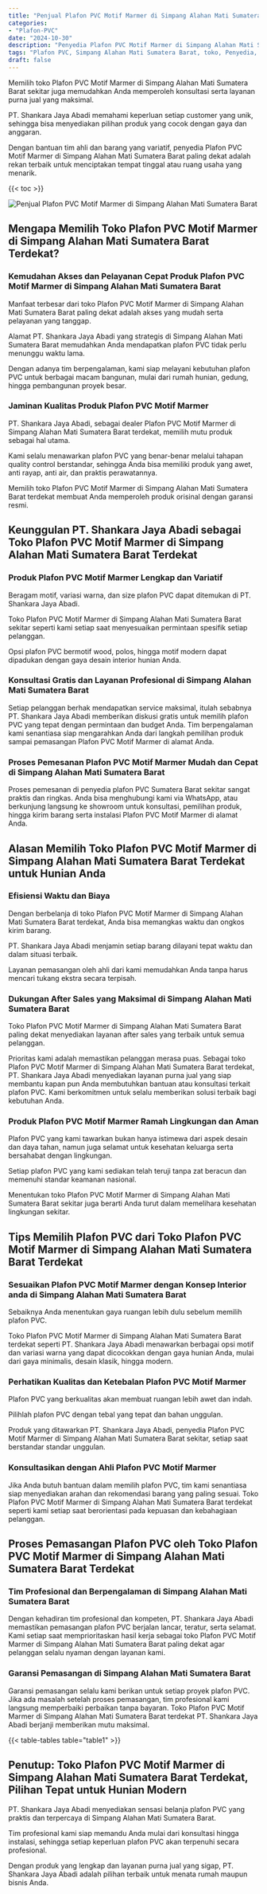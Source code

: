 ```yaml
---
title: "Penjual Plafon PVC Motif Marmer di Simpang Alahan Mati Sumatera Barat"
categories: 
- "Plafon-PVC"
date: "2024-10-30"
description: "Penyedia Plafon PVC Motif Marmer di Simpang Alahan Mati Sumatera Barat untuk hunian, perkantoran, serta toko. Material berkualitas, variasi motif, variasi warna modern, beserta servis penempatan oleh teknisi berpengalaman serta garansi resmi!|Jasa penjualan Plafon PVC Motif Marmer di Simpang Alahan Mati Sumatera Barat untuk keperluan rumah, office, atau ritel, dengan material berkualitas dan pemasangan oleh tim ahli serta garansi resmi.|Alternatif Plafon PVC Motif Marmer di Simpang Alahan Mati Sumatera Barat yang andal untuk hunian, kantor, serta ritel, bersama material berkualitas dan instalasi oleh tim ahli serta jaminan resmi.|Distribusi Plafon PVC Motif Marmer di Simpang Alahan Mati Sumatera Barat untuk hunian, kantor, serta ritel, beserta material terbaik dan pemasangan dikerjakan oleh tim berpengalaman, disertai dengan garansi resmi.}"
tags: "Plafon PVC, Simpang Alahan Mati Sumatera Barat, toko, Penyedia, distributor"
draft: false
---
```


Memilih toko Plafon PVC Motif Marmer di Simpang Alahan Mati Sumatera Barat sekitar juga memudahkan Anda memperoleh konsultasi serta layanan purna jual yang maksimal.

PT. Shankara Jaya Abadi memahami keperluan setiap customer yang unik, sehingga bisa menyediakan pilihan produk yang cocok dengan gaya dan anggaran.

Dengan bantuan tim ahli dan barang yang variatif, penyedia Plafon PVC Motif Marmer di Simpang Alahan Mati Sumatera Barat paling dekat adalah rekan terbaik untuk menciptakan tempat tinggal atau ruang usaha yang menarik.

{{< toc >}}

![Penjual Plafon PVC Motif Marmer di Simpang Alahan Mati Sumatera Barat](/images/Plafon-PVC/Penjual-Plafon-PVC-Motif-Marmer-di-Simpang-Alahan-Mati-Sumatera-Barat.png)


## Mengapa Memilih Toko Plafon PVC Motif Marmer di Simpang Alahan Mati Sumatera Barat Terdekat?

### Kemudahan Akses dan Pelayanan Cepat Produk Plafon PVC Motif Marmer di Simpang Alahan Mati Sumatera Barat

Manfaat terbesar dari toko Plafon PVC Motif Marmer di Simpang Alahan Mati Sumatera Barat paling dekat adalah akses yang mudah serta pelayanan yang tanggap.

Alamat PT. Shankara Jaya Abadi yang strategis di Simpang Alahan Mati Sumatera Barat memudahkan Anda mendapatkan plafon PVC tidak perlu menunggu waktu lama.

Dengan adanya tim berpengalaman, kami siap melayani kebutuhan plafon PVC untuk berbagai macam bangunan, mulai dari rumah hunian, gedung, hingga pembangunan proyek besar.

### Jaminan Kualitas Produk Plafon PVC Motif Marmer

PT. Shankara Jaya Abadi, sebagai dealer Plafon PVC Motif Marmer di Simpang Alahan Mati Sumatera Barat terdekat, memilih mutu produk sebagai hal utama.

Kami selalu menawarkan plafon PVC yang benar-benar melalui tahapan quality control berstandar, sehingga Anda bisa memiliki produk yang awet, anti rayap, anti air, dan praktis perawatannya.

Memilih toko Plafon PVC Motif Marmer di Simpang Alahan Mati Sumatera Barat terdekat membuat Anda memperoleh produk orisinal dengan garansi resmi.

## Keunggulan PT. Shankara Jaya Abadi sebagai Toko Plafon PVC Motif Marmer di Simpang Alahan Mati Sumatera Barat Terdekat

### Produk Plafon PVC Motif Marmer Lengkap dan Variatif

Beragam motif, variasi warna, dan size plafon PVC dapat ditemukan di PT. Shankara Jaya Abadi.

Toko Plafon PVC Motif Marmer di Simpang Alahan Mati Sumatera Barat sekitar seperti kami setiap saat menyesuaikan permintaan spesifik setiap pelanggan.

Opsi plafon PVC bermotif wood, polos, hingga motif modern dapat dipadukan dengan gaya desain interior hunian Anda.

### Konsultasi Gratis dan Layanan Profesional di Simpang Alahan Mati Sumatera Barat

Setiap pelanggan berhak mendapatkan service maksimal, itulah sebabnya PT. Shankara Jaya Abadi memberikan diskusi gratis untuk memilih plafon PVC yang tepat dengan permintaan dan budget Anda. Tim berpengalaman kami senantiasa siap mengarahkan Anda dari langkah pemilihan produk sampai pemasangan Plafon PVC Motif Marmer di alamat Anda.

### Proses Pemesanan Plafon PVC Motif Marmer Mudah dan Cepat di Simpang Alahan Mati Sumatera Barat

Proses pemesanan di penyedia plafon PVC Sumatera Barat sekitar sangat praktis dan ringkas. Anda bisa menghubungi kami via WhatsApp, atau berkunjung langsung ke showroom untuk konsultasi, pemilihan produk, hingga kirim barang serta instalasi Plafon PVC Motif Marmer di alamat Anda.

## Alasan Memilih Toko Plafon PVC Motif Marmer di Simpang Alahan Mati Sumatera Barat Terdekat untuk Hunian Anda

### Efisiensi Waktu dan Biaya

Dengan berbelanja di toko Plafon PVC Motif Marmer di Simpang Alahan Mati Sumatera Barat terdekat, Anda bisa memangkas waktu dan ongkos kirim barang.

PT. Shankara Jaya Abadi menjamin setiap barang dilayani tepat waktu dan dalam situasi terbaik.

Layanan pemasangan oleh ahli dari kami memudahkan Anda tanpa harus mencari tukang ekstra secara terpisah.

### Dukungan After Sales yang Maksimal di Simpang Alahan Mati Sumatera Barat

Toko Plafon PVC Motif Marmer di Simpang Alahan Mati Sumatera Barat paling dekat menyediakan layanan after sales yang terbaik untuk semua pelanggan.

Prioritas kami adalah memastikan pelanggan merasa puas. Sebagai toko Plafon PVC Motif Marmer di Simpang Alahan Mati Sumatera Barat terdekat, PT. Shankara Jaya Abadi menyediakan layanan purna jual yang siap membantu kapan pun Anda membutuhkan bantuan atau konsultasi terkait plafon PVC. Kami berkomitmen untuk selalu memberikan solusi terbaik bagi kebutuhan Anda.

### Produk Plafon PVC Motif Marmer Ramah Lingkungan dan Aman

Plafon PVC yang kami tawarkan bukan hanya istimewa dari aspek desain dan daya tahan, namun juga selamat untuk kesehatan keluarga serta bersahabat dengan lingkungan.

Setiap plafon PVC yang kami sediakan telah teruji tanpa zat beracun dan memenuhi standar keamanan nasional.

Menentukan toko Plafon PVC Motif Marmer di Simpang Alahan Mati Sumatera Barat sekitar juga berarti Anda turut dalam memelihara kesehatan lingkungan sekitar.

## Tips Memilih Plafon PVC dari Toko Plafon PVC Motif Marmer di Simpang Alahan Mati Sumatera Barat Terdekat

### Sesuaikan Plafon PVC Motif Marmer dengan Konsep Interior anda di Simpang Alahan Mati Sumatera Barat

Sebaiknya Anda menentukan gaya ruangan lebih dulu sebelum memilih plafon PVC.

Toko Plafon PVC Motif Marmer di Simpang Alahan Mati Sumatera Barat terdekat seperti PT. Shankara Jaya Abadi menawarkan berbagai opsi motif dan variasi warna yang dapat dicocokkan dengan gaya hunian Anda, mulai dari gaya minimalis, desain klasik, hingga modern.

### Perhatikan Kualitas dan Ketebalan Plafon PVC Motif Marmer

Plafon PVC yang berkualitas akan membuat ruangan lebih awet dan indah.

Pilihlah plafon PVC dengan tebal yang tepat dan bahan unggulan.

Produk yang ditawarkan PT. Shankara Jaya Abadi, penyedia Plafon PVC Motif Marmer di Simpang Alahan Mati Sumatera Barat sekitar, setiap saat berstandar standar unggulan.

### Konsultasikan dengan Ahli Plafon PVC Motif Marmer

Jika Anda butuh bantuan dalam memilih plafon PVC, tim kami senantiasa siap menyediakan arahan dan rekomendasi barang yang paling sesuai. Toko Plafon PVC Motif Marmer di Simpang Alahan Mati Sumatera Barat terdekat seperti kami setiap saat berorientasi pada kepuasan dan kebahagiaan pelanggan.

## Proses Pemasangan Plafon PVC oleh Toko Plafon PVC Motif Marmer di Simpang Alahan Mati Sumatera Barat Terdekat

### Tim Profesional dan Berpengalaman di Simpang Alahan Mati Sumatera Barat

Dengan kehadiran tim profesional dan kompeten, PT. Shankara Jaya Abadi memastikan pemasangan plafon PVC berjalan lancar, teratur, serta selamat. Kami setiap saat memprioritaskan hasil kerja sebagai toko Plafon PVC Motif Marmer di Simpang Alahan Mati Sumatera Barat paling dekat agar pelanggan selalu nyaman dengan layanan kami.

### Garansi Pemasangan di Simpang Alahan Mati Sumatera Barat

Garansi pemasangan selalu kami berikan untuk setiap proyek plafon PVC. Jika ada masalah setelah proses pemasangan, tim profesional kami langsung memperbaiki perbaikan tanpa bayaran. Toko Plafon PVC Motif Marmer di Simpang Alahan Mati Sumatera Barat terdekat PT. Shankara Jaya Abadi berjanji memberikan mutu maksimal.

{{< table-tables table="table1" >}}

## Penutup: Toko Plafon PVC Motif Marmer di Simpang Alahan Mati Sumatera Barat Terdekat, Pilihan Tepat untuk Hunian Modern

PT. Shankara Jaya Abadi menyediakan sensasi belanja plafon PVC yang praktis dan terpercaya di Simpang Alahan Mati Sumatera Barat.

Tim profesional kami siap memandu Anda mulai dari konsultasi hingga instalasi, sehingga setiap keperluan plafon PVC akan terpenuhi secara profesional.

Dengan produk yang lengkap dan layanan purna jual yang sigap, PT. Shankara Jaya Abadi adalah pilihan terbaik untuk menata rumah maupun bisnis Anda.